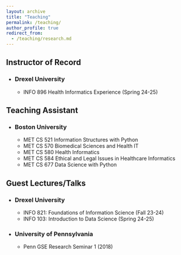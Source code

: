 ```yaml
---
layout: archive
title: "Teaching"
permalink: /teaching/
author_profile: true
redirect_from: 
  - /teaching/research.md
---
```


## Instructor of Record
- ### Drexel University
    - INFO 896 Health Informatics Experience (Spring 24-25)

## Teaching Assistant
- ### Boston University
    - MET CS 521 Information Structures with Python
    - MET CS 570 Biomedical Sciences and Health IT
    - MET CS 580 Health Informatics
    - MET CS 584 Ethical and Legal Issues in Healthcare Informatics
    - MET CS 677 Data Science with Python

## Guest Lectures/Talks
- ### Drexel University
    - INFO 821: Foundations of Information Science (Fall 23-24)
    - INFO 103: Introduction to Data Science (Spring 24-25)

- ### University of Pennsylvania
    - Penn GSE Research Seminar 1 (2018)
